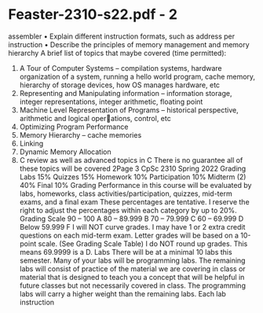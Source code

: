 # Feaster-2310-s22.pdf - 2

assembler
• Explain different instruction formats, such as address per instruction
• Describe the principles of memory management and memory hierarchy
A brief list of topics that maybe covered (time permitted):
1. A Tour of Computer Systems – compilation systems, hardware organization of a system, running
a hello world program, cache memory, hierarchy of storage devices, how OS manages hardware,
etc
2. Representing and Manipulating information – information storage, integer representations, integer
arithmetic, floating point
3. Machine Level Representation of Programs – historical perspective, arithmetic and logical operations, control, etc
4. Optimizing Program Performance
5. Memory Hierarchy – cache memories
6. Linking
7. Dynamic Memory Allocation
8. C review as well as advanced topics in C
There is no guarantee all of these topics will be covered
2Page 3
CpSc 2310 Spring 2022
Grading
Labs 15%
Quizzes 15%
Homework 10%
Participation 10%
Midterm (2) 40%
Final 10%
Grading
Performance in this course will be evaluated by labs, homeworks, class activities/participation, quizzes,
mid-term exams, and a final exam
These percentages are tentative. I reserve the right to adjust the percentages within each category by
up to 20%.
Grading Scale
90 – 100 A
80 – 89.999 B
70 – 79.999 C
60 – 69.999 D
Below 59.999 F
I will NOT curve grades. I may have 1 or 2 extra credit questions on each mid-term exam.
Letter grades will be based on a 10-point scale. (See Grading Scale Table)
I do NOT round up grades. This means 69.9999 is a D.
Labs
There will be at a minimal 10 labs this semester. Many of your labs will be programming labs. The
remaining labs will consist of practice of the material we are covering in class or material that is
designed to teach you a concept that will be helpful in future classes but not necessarily covered in
class. The programming labs will carry a higher weight than the remaining labs. Each lab instruction